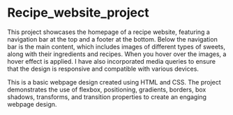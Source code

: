 # Recipe_website_project
This project showcases the homepage of a recipe website, featuring a navigation bar at the top and a footer at the bottom.
Below the navigation bar is the main content, which includes images of different types of sweets, along with their ingredients and recipes.
When you hover over the images, a hover effect is applied.
I have also incorporated media queries to ensure that the design is responsive and compatible with various devices.

This is a basic webpage design created using HTML and CSS.
The project demonstrates the use of flexbox, positioning, gradients, borders, box shadows, transforms, and transition properties to create an engaging webpage design.
